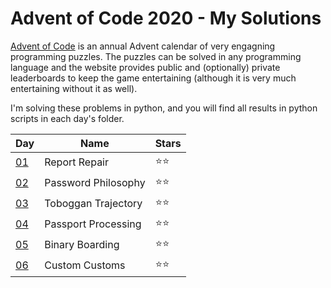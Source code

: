# Advent of Code 2020 - My Solutions

[Advent of Code](https://adventofcode.com/) is an annual Advent calendar of very engagning programming puzzles. The puzzles can be solved in any programming language and the website provides public and (optionally) private leaderboards to keep the game entertaining (although it is very much entertaining without it as well).

I'm solving these problems in python, and you will find all results in python scripts in each day's folder.

| Day | Name | Stars |
|-----|--------|-------|
| [01](https://adventofcode.com/2020/day/1) | Report Repair | ⭐⭐ |
| [02](https://adventofcode.com/2020/day/2) | Password Philosophy | ⭐⭐ |
| [03](https://adventofcode.com/2020/day/3) | Toboggan Trajectory | ⭐⭐ |
| [04](https://adventofcode.com/2020/day/4) | Passport Processing | ⭐⭐ |
| [05](https://adventofcode.com/2020/day/5) | Binary Boarding | ⭐⭐ |
| [06](https://adventofcode.com/2020/day/6) | Custom Customs | ⭐⭐ |
